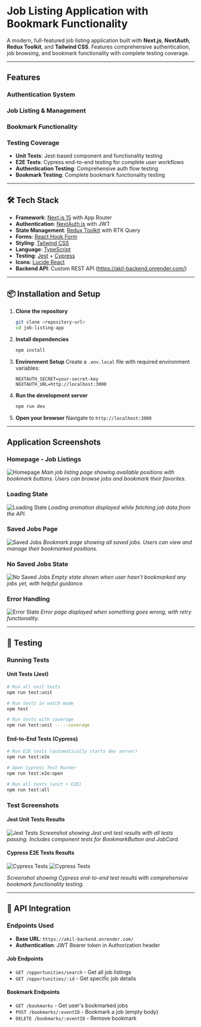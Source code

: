 # Job Listing Application with Bookmark Functionality

A modern, full-featured job listing application built with **Next.js**, **NextAuth**, **Redux Toolkit**, and **Tailwind CSS**. Features comprehensive authentication, job browsing, and bookmark functionality with complete testing coverage.

---

## Features

### **Authentication System**

### **Job Listing & Management**

### **Bookmark Functionality**

### **Testing Coverage**

- **Unit Tests**: Jest-based component and functionality testing
- **E2E Tests**: Cypress end-to-end testing for complete user workflows
- **Authentication Testing**: Comprehensive auth flow testing
- **Bookmark Testing**: Complete bookmark functionality testing

---

## 🛠 Tech Stack

- **Framework**: [Next.js 15](https://nextjs.org/) with App Router
- **Authentication**: [NextAuth.js](https://next-auth.js.org/) with JWT
- **State Management**: [Redux Toolkit](https://redux-toolkit.js.org/) with RTK Query
- **Forms**: [React Hook Form](https://react-hook-form.com/)
- **Styling**: [Tailwind CSS](https://tailwindcss.com/)
- **Language**: [TypeScript](https://www.typescriptlang.org/)
- **Testing**: [Jest](https://jestjs.io/) + [Cypress](https://www.cypress.io/)
- **Icons**: [Lucide React](https://lucide.dev/)
- **Backend API**: Custom REST API (https://akil-backend.onrender.com/)

---

## 📦 Installation and Setup

1. **Clone the repository**

   ```bash
   git clone <repository-url>
   cd job-listing-app
   ```

2. **Install dependencies**

   ```bash
   npm install
   ```

3. **Environment Setup**
   Create a `.env.local` file with required environment variables:

   ```env
   NEXTAUTH_SECRET=your-secret-key
   NEXTAUTH_URL=http://localhost:3000
   ```

4. **Run the development server**

   ```bash
   npm run dev
   ```

5. **Open your browser**
   Navigate to `http://localhost:3000`

---

## Application Screenshots

### **Homepage - Job Listings**

![Homepage](./public/screenshots/homepage.png)
_Main job listing page showing available positions with bookmark buttons. Users can browse jobs and bookmark their favorites._

### **Loading State**

![Loading State](./public/screenshots/loadingstate.png)
_Loading animation displayed while fetching job data from the API._

### **Saved Jobs Page**

![Saved Jobs](./public/screenshots/saved.png)
_Bookmark page showing all saved jobs. Users can view and manage their bookmarked positions._

### **No Saved Jobs State**

![No Saved Jobs](./public/screenshots/nosaved.png)
_Empty state shown when user hasn't bookmarked any jobs yet, with helpful guidance._

### **Error Handling**

![Error State](./public/screenshots/error.png)
_Error page displayed when something goes wrong, with retry functionality._

---

## 🧪 Testing

### **Running Tests**

#### Unit Tests (Jest)

```bash
# Run all unit tests
npm run test:unit

# Run tests in watch mode
npm test

# Run tests with coverage
npm run test:unit -- --coverage
```

#### End-to-End Tests (Cypress)

```bash
# Run E2E tests (automatically starts dev server)
npm run test:e2e

# Open Cypress Test Runner
npm run test:e2e:open

# Run all tests (unit + E2E)
npm run test:all
```

### **Test Screenshots**

#### **Jest Unit Tests Results**

![Jest Tests](./public/screenshots/jest-tests.png)
_Screenshot showing Jest unit test results with all tests passing. Includes component tests for BookmarkButton and JobCard._

#### **Cypress E2E Tests Results**

![Cypress Tests](./public/screenshots/cypress-tests.png)
![Cypress Tests](./public/screenshots/cypress-tests2.png)

_Screenshot showing Cypress end-to-end test results with comprehensive bookmark functionality testing._

---

## 🔧 API Integration

### **Endpoints Used**

- **Base URL**: `https://akil-backend.onrender.com/`
- **Authentication**: JWT Bearer token in Authorization header

#### **Job Endpoints**

- `GET /opportunities/search` - Get all job listings
- `GET /opportunities/:id` - Get specific job details

#### **Bookmark Endpoints**

- `GET /bookmarks` - Get user's bookmarked jobs
- `POST /bookmarks/:eventID` - Bookmark a job (empty body)
- `DELETE /bookmarks/:eventID` - Remove bookmark
